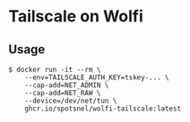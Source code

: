Tailscale on Wolfi
==================


## Usage
```
$ docker run -it --rm \
    --env=TAILSCALE_AUTH_KEY=tskey-... \
    --cap-add=NET_ADMIN \
    --cap-add=NET_RAW \
    --device=/dev/net/tun \
    ghcr.io/spotsnel/wolfi-tailscale:latest
```